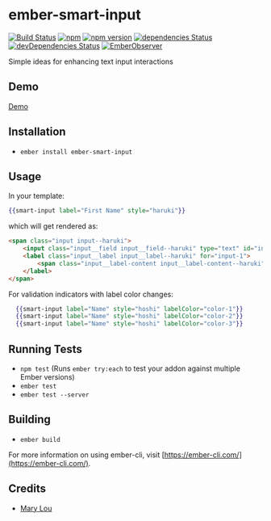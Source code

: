 # ember-smart-input

[![Build Status](https://travis-ci.org/rajasegar/ember-smart-input.svg?branch=master)](https://travis-ci.org/rajasegar/ember-smart-input) 
[![npm](https://img.shields.io/npm/dm/ember-smart-input.svg)](https://www.npmjs.com/package/ember-smart-input)
[![npm version](http://img.shields.io/npm/v/ember-smart-input.svg?style=flat)](https://npmjs.org/package/ember-smart-input "View this project on npm")
[![dependencies Status](https://david-dm.org/rajasegar/ember-smart-input/status.svg)](https://david-dm.org/rajasegar/ember-smart-input)
[![devDependencies Status](https://david-dm.org/rajasegar/ember-smart-input/dev-status.svg)](https://david-dm.org/rajasegar/ember-smart-input?type=dev)
[![EmberObserver](http://emberobserver.com/badges/ember-smart-input.svg?branch=master)](http://emberobserver.com/addons/ember-smart-input)

Simple ideas for enhancing text input interactions 

## Demo
[Demo](http://rajasegar.github.io/ember-smart-input)

## Installation

* `ember install ember-smart-input`

## Usage

In your template:
```hbs
{{smart-input label="First Name" style="haruki"}}
```

which will get rendered as:
```html
<span class="input input--haruki">
    <input class="input__field input__field--haruki" type="text" id="input-1" />
    <label class="input__label input__label--haruki" for="input-1">
        <span class="input__label-content input__label-content--haruki">First Name</span>
    </label>
</span>
```
For validation indicators with label color changes:
```hbs
  {{smart-input label="Name" style="hoshi" labelColor="color-1"}}
  {{smart-input label="Name" style="hoshi" labelColor="color-2"}}
  {{smart-input label="Name" style="hoshi" labelColor="color-3"}}
```


## Running Tests

* `npm test` (Runs `ember try:each` to test your addon against multiple Ember versions)
* `ember test`
* `ember test --server`

## Building

* `ember build`

For more information on using ember-cli, visit [https://ember-cli.com/](https://ember-cli.com/).

## Credits
* [Mary Lou](https://github.com/crnacura)
